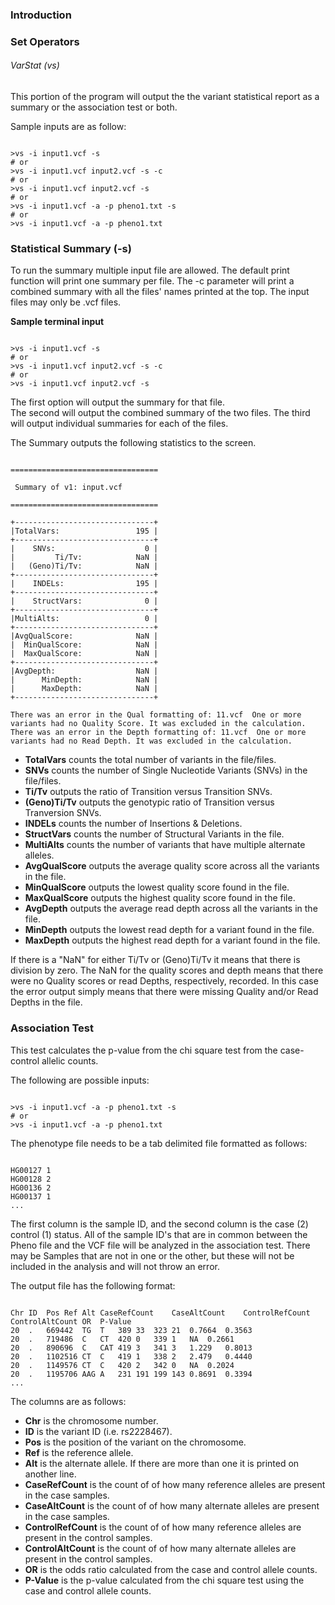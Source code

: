 ### Introduction






### Set Operators





###### VarStat (vs)

This portion of the program will output the the variant statistical report as a summary or the association test or both.

Sample inputs are as follow:

<pre><code>
>vs -i input1.vcf -s
# or
>vs -i input1.vcf input2.vcf -s -c
# or
>vs -i input1.vcf input2.vcf -s
# or
>vs -i input1.vcf -a -p pheno1.txt -s
# or
>vs -i input1.vcf -a -p pheno1.txt 
</code></pre>


### Statistical Summary (-s)

To run the summary multiple input file are allowed. The default print function will print one summary per file.
The -c parameter will print a combined summary with all the files' names printed at the top.  The input files may only
be .vcf files.

**Sample terminal input**
<pre><code>
>vs -i input1.vcf -s
# or
>vs -i input1.vcf input2.vcf -s -c
# or
>vs -i input1.vcf input2.vcf -s
</code></pre>

The first option will output the summary for that file.  
The second will output the combined summary of the two files.
The third will output individual summaries for each of the files.

The Summary outputs the following statistics to the screen.
	
<pre><code>
=================================
                              
 Summary of v1: input.vcf         
                              
=================================

+-------------------------------+
|TotalVars:                 195 |
+-------------------------------+
|    SNVs:                    0 |
|         Ti/Tv:            NaN |
|   (Geno)Ti/Tv:            NaN |
+-------------------------------+
|    INDELs:                195 |
+-------------------------------+
|    StructVars:              0 |
+-------------------------------+
|MultiAlts:                   0 |
+-------------------------------+
|AvgQualScore:              NaN |
|  MinQualScore:            NaN |
|  MaxQualScore:            NaN |
+-------------------------------+
|AvgDepth:                  NaN |
|      MinDepth:            NaN |
|      MaxDepth:            NaN |
+-------------------------------+

There was an error in the Qual formatting of: 11.vcf  One or more variants had no Quality Score. It was excluded in the calculation.
There was an error in the Depth formatting of: 11.vcf  One or more variants had no Read Depth. It was excluded in the calculation.
</code></pre>
	
* **TotalVars** counts the total number of variants in the file/files.
* **SNVs** counts the number of Single Nucleotide Variants (SNVs) in the file/files.
* **Ti/Tv** outputs the ratio of Transition versus Transition SNVs. 
* **(Geno)Ti/Tv** outputs the genotypic ratio of Transition versus Tranversion SNVs.
* **INDELs** counts the number of Insertions & Deletions.
* **StructVars** counts the number of Structural Variants in the file.
* **MultiAlts** counts the number of variants that have multiple alternate alleles.
* **AvgQualScore** outputs the average quality score across all the variants in the file.
* **MinQualScore** outputs the lowest quality score found in the file.
* **MaxQualScore** outputs the highest quality score found in the file.
* **AvgDepth** outputs the average read depth across all the variants in the file.
* **MinDepth** outputs the lowest read depth for a variant found in the file.
* **MaxDepth** outputs the highest read depth for a variant found in the file.

If there is a "NaN" for either Ti/Tv or (Geno)Ti/Tv it means that there is division by zero.
The NaN for the quality scores and depth means that there were no Quality scores or read Depths, respectively, recorded. 
	In this case the error output simply means that there were missing Quality and/or Read Depths in the file.
  
### Association Test

This test calculates the p-value from the chi square test from the case-control allelic counts. 

The following are possible inputs:
<pre><code>
>vs -i input1.vcf -a -p pheno1.txt -s
# or
>vs -i input1.vcf -a -p pheno1.txt 
</code></pre>

The phenotype file needs to be a tab delimited file formatted as follows:
<pre><code>
HG00127	1
HG00128	2
HG00136	2
HG00137	1
...
</code></pre>
The first column is the sample ID, and the second column is the case (2) control (1) status. All of the sample ID's that are in common
between the Pheno file and the VCF file will be analyzed in the association test.  There may be Samples that are not in one or the other, 
but these will not be included in the analysis and will not throw an error.

The output file has the following format:
<pre><code>
Chr	ID	Pos	Ref	Alt	CaseRefCount	CaseAltCount	ControlRefCount	ControlAltCount	OR	P-Value
20	.	669442	TG	T	389	33	323	21	0.7664	0.3563
20	.	719486	C	CT	420	0	339	1	NA	0.2661
20	.	890696	C	CAT	419	3	341	3	1.229	0.8013
20	.	1102516	CT	C	419	1	338	2	2.479	0.4440
20	.	1149576	CT	C	420	2	342	0	NA	0.2024
20	.	1195706	AAG	A	231	191	199	143	0.8691	0.3394
...
</code></pre>

The columns are as follows:
* **Chr** is the chromosome number.
* **ID** is the variant ID (i.e. rs2228467).
* **Pos** is the position of the variant on the chromosome.
* **Ref** is the reference allele.
* **Alt** is the alternate allele. If there are more than one it is printed on another line.
* **CaseRefCount** is the count of of how many reference alleles are present in the case samples.
* **CaseAltCount** is the count of of how many alternate alleles are present in the case samples.
* **ControlRefCount** is the count of of how many reference alleles are present in the control samples.
* **ControlAltCount** is the count of of how many alternate alleles are present in the control samples.
* **OR** is the odds ratio calculated from the case and control allele counts.
* **P-Value** is the p-value calculated from the chi square test using the case and control allele counts.


